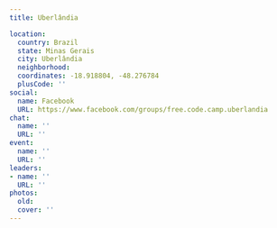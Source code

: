 ```yaml
---
title: Uberlândia

location:
  country: Brazil
  state: Minas Gerais
  city: Uberlândia
  neighborhood: 
  coordinates: -18.918804, -48.276784
  plusCode: ''
social:
  name: Facebook
  URL: https://www.facebook.com/groups/free.code.camp.uberlandia
chat:
  name: ''
  URL: ''
event:
  name: ''
  URL: ''
leaders:
- name: ''
  URL: ''
photos:
  old: 
  cover: ''
---
```

